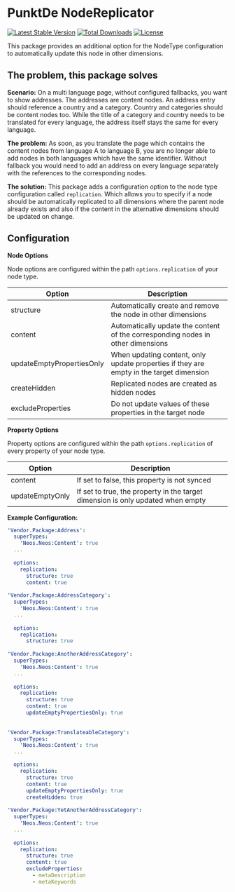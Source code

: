 # PunktDe NodeReplicator

[![Latest Stable Version](https://poser.pugx.org/punktDe/nodereplicator/v/stable)](https://packagist.org/packages/punktDe/nodereplicator) [![Total Downloads](https://poser.pugx.org/punktDe/nodereplicator/downloads)](https://packagist.org/packages/punktDe/nodereplicator) [![License](https://poser.pugx.org/punktDe/nodereplicator/license)](https://packagist.org/packages/punktDe/nodereplicator)

This package provides an additional option for the NodeType configuration to automatically update this node in other dimensions.

## The problem, this package solves

**Scenario:** On a multi language page, without configured fallbacks, you want to show addresses. The addresses are content nodes. An address entry should reference a country and a category. Country and categories should be content nodes too. While the title of a category and country needs to be translated for every language, the address itself stays the same for every language.

**The problem:** As soon, as you translate the page which contains the content nodes from language A to language B, you are no longer able to add nodes in both languages which have the same identifier. Without fallback you would need to add an address on every language separately with the references to the corresponding nodes.

**The solution:** This package adds a configuration option to the node type configuration called `replication`. Which allows you to specify if a node should be automatically replicated to all dimensions where the parent node already exists and also if the content in the alternative dimensions should be updated on change. 

## Configuration

**Node Options**

Node options are configured within the path `options.replication` of your node type.

| Option                                  | Description                                                                     |
|-----------------------------------------|---------------------------------------------------------------------------------|
| structure                   | Automatically create and remove the node in other dimensions                                |
| content                     | Automatically update the content of the corresponding nodes in other dimensions             |
| updateEmptyPropertiesOnly   | When updating content, only update properties if they are empty in the target dimension     |
| createHidden                | Replicated nodes are created as hidden nodes                                                |
| excludeProperties           | Do not update values of these properties in the target node                                 |

**Property Options**

Property options are configured within the path `options.replication` of every property of your node type.

| Option                                  | Description                                                                     |
|-----------------------------------------|---------------------------------------------------------------------------------|
| content                                 | If set to false, this property is not synced                                    |
| updateEmptyOnly                         | If set to true, the property in the target dimension is only updated when empty |

**Example Configuration:**

```yaml
'Vendor.Package:Address':
  superTypes:
    'Neos.Neos:Content': true
  ...
  
  options:
    replication:
      structure: true
      content: true
    
'Vendor.Package:AddressCategory':
  superTypes:
    'Neos.Neos:Content': true
  ...
  
  options:  
    replication:
      structure: true
      
'Vendor.Package:AnotherAddressCategory':
  superTypes:
    'Neos.Neos:Content': true
  ...
  
  options:  
    replication:
      structure: true
      content: true
      updateEmptyPropertiesOnly: true
      
      
'Vendor.Package:TranslateableCategory':
  superTypes:
    'Neos.Neos:Content': true
  ...

  options:
    replication:
      structure: true
      content: true
      updateEmptyPropertiesOnly: true
      createHidden: true
    
'Vendor.Package:YetAnotherAddressCategory':
  superTypes:
    'Neos.Neos:Content': true
  ...
  
  options:  
    replication:
      structure: true
      content: true
      excludeProperties:
        - metaDescription
        - metaKeywords
```
